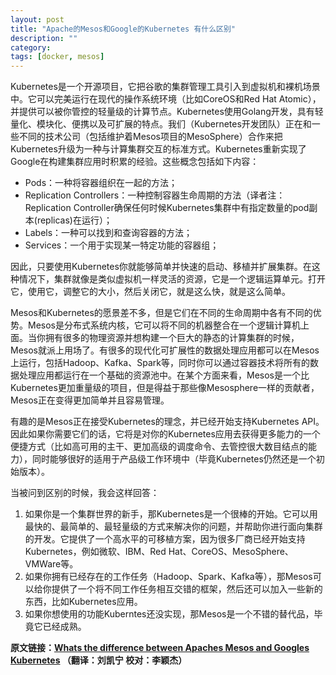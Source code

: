 ```yaml
---
layout: post
title: "Apache的Mesos和Google的Kubernetes 有什么区别"
description: ""
category: 
tags: [docker, mesos]
---
```


Kubernetes是一个开源项目，它把谷歌的集群管理工具引入到虚拟机和裸机场景中。它可以完美运行在现代的操作系统环境（比如CoreOS和Red Hat Atomic），并提供可以被你管控的轻量级的计算节点。Kubernetes使用Golang开发，具有轻量化、模块化、便携以及可扩展的特点。我们（Kubernetes开发团队）正在和一些不同的技术公司（包括维护着Mesos项目的MesoSphere）合作来把Kubernetes升级为一种与计算集群交互的标准方式。Kubernetes重新实现了Google在构建集群应用时积累的经验。这些概念包括如下内容：  

* Pods：一种将容器组织在一起的方法；
* Replication Controllers：一种控制容器生命周期的方法（译者注：Replication Controller确保任何时候Kubernetes集群中有指定数量的pod副本(replicas)在运行）；
* Labels：一种可以找到和查询容器的方法；
* Services：一个用于实现某一特定功能的容器组；  

因此，只要使用Kubernetes你就能够简单并快速的启动、移植并扩展集群。在这种情况下，集群就像是类似虚拟机一样灵活的资源，它是一个逻辑运算单元。打开它，使用它，调整它的大小，然后关闭它，就是这么快，就是这么简单。  

Mesos和Kubernetes的愿景差不多，但是它们在不同的生命周期中各有不同的优势。Mesos是分布式系统内核，它可以将不同的机器整合在一个逻辑计算机上面。当你拥有很多的物理资源并想构建一个巨大的静态的计算集群的时候，Mesos就派上用场了。有很多的现代化可扩展性的数据处理应用都可以在Mesos上运行，包括Hadoop、Kafka、Spark等，同时你可以通过容器技术将所有的数据处理应用都运行在一个基础的资源池中。在某个方面来看，Mesos是一个比Kubernetes更加重量级的项目，但是得益于那些像Mesosphere一样的贡献者，Mesos正在变得更加简单并且容易管理。  

有趣的是Mesos正在接受Kubernetes的理念，并已经开始支持Kubernetes API。因此如果你需要它们的话，它将是对你的Kubernetes应用去获得更多能力的一个便捷方式（比如高可用的主干、更加高级的调度命令、去管控很大数目结点的能力），同时能够很好的适用于产品级工作环境中（毕竟Kubernetes仍然还是一个初始版本）。  

当被问到区别的时候，我会这样回答：  

1.    
    如果你是一个集群世界的新手，那Kubernetes是一个很棒的开始。它可以用最快的、最简单的、最轻量级的方式来解决你的问题，并帮助你进行面向集群的开发。它提供了一个高水平的可移植方案，因为很多厂商已经开始支持Kubernetes，例如微软、IBM、Red Hat、CoreOS、MesoSphere、VMWare等。
2.    
    如果你拥有已经存在的工作任务（Hadoop、Spark、Kafka等），那Mesos可以给你提供了一个将不同工作任务相互交错的框架，然后还可以加入一些新的东西，比如Kubernetes应用。
3.    
    如果你想使用的功能Kuberntes还没实现，那Mesos是一个不错的替代品，毕竟它已经成熟。  

**原文链接：[Whats the difference between Apaches Mesos and Googles Kubernetes](http://stackoverflow.com/questions/26705201/whats-the-difference-between-apaches-mesos-and-googles-kubernetes) （翻译：刘凯宁 校对：李颖杰）**
